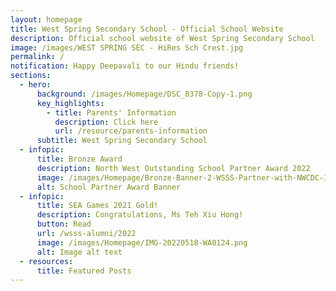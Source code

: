 ```yaml
---
layout: homepage
title: West Spring Secondary School - Official School Website
description: Official school website of West Spring Secondary School
image: /images/WEST SPRING SEC - HiRes Sch Crest.jpg
permalink: /
notification: Happy Deepavali to our Hindu friends!
sections:
  - hero:
      background: /images/Homepage/DSC_8378-Copy-1.png
      key_highlights:
        - title: Parents' Information
          description: Click here
          url: /resource/parents-information
      subtitle: West Spring Secondary School
  - infopic:
      title: Bronze Award
      description: North West Outstanding School Partner Award 2022
      image: /images/Homepage/Bronze-Banner-2-WSSS-Partner-with-NWCDC-1-1-scaled.png
      alt: School Partner Award Banner
  - infopic:
      title: SEA Games 2021 Gold!
      description: Congratulations, Ms Teh Xiu Hong!
      button: Read
      url: /wsss-alumni/2022
      image: /images/Homepage/IMG-20220518-WA0124.png
      alt: Image alt text
  - resources:
      title: Featured Posts
---
```

